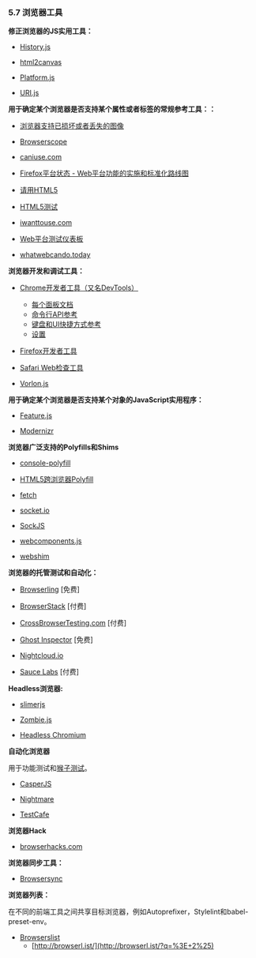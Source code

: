 <!-- 5.7 - Browser Tools -->
### 5.7 浏览器工具

<!-- JS Utilities to fix Browsers:-->
**修正浏览器的JS实用工具：**

+ [History.js](https://github.com/browserstate/history.js)

+ [html2canvas](https://github.com/niklasvh/html2canvas)

+ [Platform.js](https://github.com/bestiejs/platform.js)

+ [URI.js](http://medialize.github.io/URI.js/)


**用于确定某个浏览器是否支持某个属性或者标签的常规参考工具：：**

<!-- Browser support for broken/missing images -->
+ [浏览器支持已损坏或者丢失的图像](http://codepen.io/bartveneman/full/qzCte/)

+ [Browserscope](http://www.browserscope.org/)

+ [caniuse.com](http://caniuse.com/)

<!-- Firefox Platform Status - Implementation & standardization roadmap for web platform features -->
+ [Firefox平台状态 - Web平台功能的实施和标准化路线图](https://platform-status.mozilla.org/)

<!-- HTML5 Please -->
+ [请用HTML5](http://html5please.com/)

<!-- HTML5 Test -->
+ [HTML5测试](https://html5test.com/)

+ [iwanttouse.com](http://www.iwanttouse.com/)

<!-- web-platform-tests dashboard -->
+ [Web平台测试仪表板](https://wpt.fyi/)

+ [whatwebcando.today](https://whatwebcando.today/)

<!-- Browser Development/Debug Tools: -->
**浏览器开发和调试工具：**

<!-- Chrome Developer Tools (aka DevTools) -->
+ [Chrome开发者工具（又名DevTools）](https://developers.google.com/web/tools/?hl=en)

    <!-- Per-Panel Documentation -->
    + [每个面板文档](https://developers.google.com/web/tools/chrome-devtools/#docs)

    <!-- Command Line API Reference -->
    + [命令行API参考](https://developers.google.com/web/tools/javascript/command-line/command-line-reference?hl=en)

    <!-- Keyboard & UI Shortcuts Reference -->
    + [键盘和UI快捷方式参考](https://developers.google.com/web/tools/iterate/inspect-styles/shortcuts)

    <!-- Settings -->
    + [设置](https://developer.chrome.com/devtools/docs/settings)

<!-- Firefox Developer Tools -->
+ [Firefox开发者工具](https://developer.mozilla.org/en-US/docs/Tools)

<!-- Safari Web Inspector -->
+ [Safari Web检查工具](https://developer.apple.com/safari/tools/)

+ [Vorlon.js](http://vorlonjs.com/)

<!-- JavaScript Utilities to Determine If X Browser Supports X: -->
**用于确定某个浏览器是否支持某个对象的JavaScript实用程序：**

+ [Feature.js](http://featurejs.com/)

+ [Modernizr](https://modernizr.com/)

<!-- Broad Browser Polyfills/Shims: -->
**浏览器广泛支持的Polyfills和Shims**

+ [console-polyfill](https://github.com/paulmillr/console-polyfill)

<!-- HTML5 Cross Browser Polyfills -->
+ [HTML5跨浏览器Polyfill](https://github.com/Modernizr/Modernizr/wiki/HTML5-Cross-browser-Polyfills)

+ [fetch](https://github.com/github/fetch)

+ [socket.io](http://socket.io/)

+ [SockJS](https://github.com/sockjs/sockjs-client)

+ [webcomponents.js](https://github.com/WebComponents/webcomponentsjs)

+ [webshim](https://afarkas.github.io/webshim/demos/)

<!-- Hosted Testing/Automation for Browsers: -->
**浏览器的托管测试和自动化：**

+ [Browserling](https://www.browserling.com/) [免费]

+ [BrowserStack](https://www.browserstack.com/) [付费]

+ [CrossBrowserTesting.com](http://crossbrowsertesting.com/) [付费]

+ [Ghost Inspector](https://ghostinspector.com/) [免费]

+ [Nightcloud.io](http://nightcloud.io/)

+ [Sauce Labs](https://saucelabs.com/) [付费]

<!-- Headless Browsers: -->
**Headless浏览器:**

+ [slimerjs](http://slimerjs.org/)

+ [Zombie.js](http://zombie.js.org/)

+ [Headless Chromium](https://chromium.googlesource.com/chromium/src/+/lkgr/headless/README.md)

<!-- Browser Automation: -->
**自动化浏览器**

<!-- Used for functional testing and monkey testing. -->
用于功能测试和[猴子测试](https://en.wikipedia.org/wiki/Monkey_testing)。

+ [CasperJS](http://casperjs.org/)

+ [Nightmare](https://github.com/segmentio/nightmare)

+ [TestCafe](https://github.com/DevExpress/testcafe)

<!-- Browser Hacks: -->
**浏览器Hack**

+ [browserhacks.com](http://browserhacks.com/)

<!-- Browser Syncing Tools: -->
**浏览器同步工具：**

+ [Browsersync](http://www.browsersync.io/)

<!-- Browser List: -->
**浏览器列表：**

<!-- Share target browsers between different front-end tools, like Autoprefixer, Stylelint and babel-preset-env. -->
在不同的前端工具之间共享目标浏览器，例如Autoprefixer，Stylelint和babel-preset-env。

+ [Browserslist](https://github.com/ai/browserslist)
    + [http://browserl.ist/](http://browserl.ist/?q=%3E+2%25)